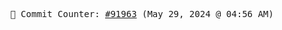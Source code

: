 <p align="center">
    <samp>
        📮 Commit Counter: <a href="https://github.com/Javascript-void0/Javascript-void0/commits/main">#91963</a> (May 29, 2024 @ 04:56 AM)
    </samp>
</p>